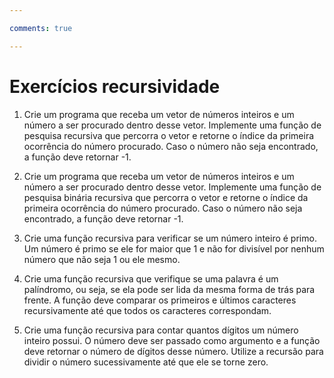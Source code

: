 ```yaml
---

comments: true

---
```


# **Exercícios recursividade**

1. Crie um programa que receba um vetor de números inteiros e um número a ser procurado dentro desse vetor. Implemente uma função de pesquisa recursiva que percorra o vetor e retorne o índice da primeira ocorrência do número procurado. Caso o número não seja encontrado, a função deve retornar -1.

2. Crie um programa que receba um vetor de números inteiros e um número a ser procurado dentro desse vetor. Implemente uma função de pesquisa binária recursiva que percorra o vetor e retorne o índice da primeira ocorrência do número procurado. Caso o número não seja encontrado, a função deve retornar -1.

3. Crie uma função recursiva para verificar se um número inteiro é primo. Um número é primo se ele for maior que 1 e não for divisível por nenhum número que não seja 1 ou ele mesmo.

4. Crie uma função recursiva que verifique se uma palavra é um palíndromo, ou seja, se ela pode ser lida da mesma forma de trás para frente. A função deve comparar os primeiros e últimos caracteres recursivamente até que todos os caracteres correspondam.

5. Crie uma função recursiva para contar quantos dígitos um número inteiro possui. O número deve ser passado como argumento e a função deve retornar o número de dígitos desse número. Utilize a recursão para dividir o número sucessivamente até que ele se torne zero.